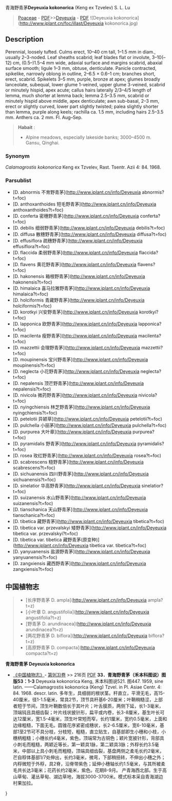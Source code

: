 青海野青茅**Deyeuxia kokonorica** (Keng ex Tzvelev) S. L. Lu

> [Poaceae](http://www.iplant.cn/info/Poaceae?t=foc) - [PDF](http://www.iplant.cn/foc/pdf/Poaceae.pdf)>>[Deyeuxia](http://www.iplant.cn/info/Deyeuxia?t=foc) - [PDF](http://www.iplant.cn/foc/pdf/Deyeuxia.pdf)
![Deyeuxia kokonorica](http://www.iplant.cn/foc/illast/Deyeuxia kokonorica.jpg)

## Description

Perennial, loosely tufted. Culms erect, 10–40 cm tall, 1–1.5 mm in diam., usually 2–3-noded. Leaf sheaths scabrid; leaf blades flat or involute, 3–10(–12) cm, (0.5–)1.5–4 mm wide, adaxial surface and margins scabrid, abaxial surface smooth; ligule 1–3 mm, obtuse, denticulate. Panicle contracted, spikelike, narrowly oblong in outline, 2–6.5 × 0.6–1 cm; branches short, erect, scabrid. Spikelets 3–5 mm, purple, bronze at apex; glumes broadly lanceolate, subequal, lower glume 1-veined, upper glume 3-veined, scabrid or minutely hispid, apex acute; callus hairs laterally 2/3–4/5 length of lemma, much shorter at lemma back; lemma 2.5–3.5 mm, scabrid or minutely hispid above middle, apex denticulate; awn sub-basal, 2–3 mm, erect or slightly curved, lower part slightly twisted; palea slightly shorter than lemma, purple along keels; rachilla ca. 1.5 mm, including hairs 2.5–3.5 mm. Anthers ca. 2 mm. Fl. Aug–Sep.

> **Habait** : 
>* Alpine meadows, especially lakeside banks; 3000–4500 m. Gansu, Qinghai.

### Synonym
*Calamagrostis kokonorica* Keng ex Tzvelev, Rast. Tsentr. Azii 4: 84. 1968.

### Parsublist

* [D.  abnormis  不育野青茅](http://www.iplant.cn/info/Deyeuxia abnormis?t=foc)
* [D.  anthoxanthoides  短毛野青茅](http://www.iplant.cn/info/Deyeuxia anthoxanthoides?t=foc)
* [D.  conferta  密穗野青茅](http://www.iplant.cn/info/Deyeuxia conferta?t=foc)
* [D.  debilis  细弱野青茅](http://www.iplant.cn/info/Deyeuxia debilis?t=foc)
* [D.  diffusa  散穗野青茅](http://www.iplant.cn/info/Deyeuxia diffusa?t=foc)
* [D.  effusiflora  疏穗野青茅](http://www.iplant.cn/info/Deyeuxia effusiflora?t=foc)
* [D.  flaccida  柔弱野青茅](http://www.iplant.cn/info/Deyeuxia flaccida?t=foc)
* [D.  flavens  黄花野青茅](http://www.iplant.cn/info/Deyeuxia flavens?t=foc)
* [D.  hakonensis  箱根野青茅](http://www.iplant.cn/info/Deyeuxia hakonensis?t=foc)
* [D.  himalaica  喜马拉雅野青茅](http://www.iplant.cn/info/Deyeuxia himalaica?t=foc)
* [D.  holciformis  青藏野青茅](http://www.iplant.cn/info/Deyeuxia holciformis?t=foc)
* [D.  korotkyi  兴安野青茅](http://www.iplant.cn/info/Deyeuxia korotkyi?t=foc)
* [D.  lapponica  欧野青茅](http://www.iplant.cn/info/Deyeuxia lapponica?t=foc)
* [D.  macilenta  瘦野青茅](http://www.iplant.cn/info/Deyeuxia macilenta?t=foc)
* [D.  mazzettii  会理野青茅](http://www.iplant.cn/info/Deyeuxia mazzettii?t=foc)
* [D.  moupinensis  宝兴野青茅](http://www.iplant.cn/info/Deyeuxia moupinensis?t=foc)
* [D.  neglecta  小花野青茅](http://www.iplant.cn/info/Deyeuxia neglecta?t=foc)
* [D.  nepalensis  顶芒野青茅](http://www.iplant.cn/info/Deyeuxia nepalensis?t=foc)
* [D.  nivicola  微药野青茅](http://www.iplant.cn/info/Deyeuxia nivicola?t=foc)
* [D.  nyingchiensis  林芝野青茅](http://www.iplant.cn/info/Deyeuxia nyingchiensis?t=foc)
* [D.  petelotii  异颖草](http://www.iplant.cn/info/Deyeuxia petelotii?t=foc)
* [D.  pulchella  小丽茅](http://www.iplant.cn/info/Deyeuxia pulchella?t=foc)
* [D.  purpurea  大叶章](http://www.iplant.cn/info/Deyeuxia purpurea?t=foc)
* [D.  pyramidalis  野青茅](http://www.iplant.cn/info/Deyeuxia pyramidalis?t=foc)
* [D.  rosea  玫红野青茅](http://www.iplant.cn/info/Deyeuxia rosea?t=foc)
* [D.  scabrescens  糙野青茅](http://www.iplant.cn/info/Deyeuxia scabrescens?t=foc)
* [D.  sichuanensis  四川野青茅](http://www.iplant.cn/info/Deyeuxia sichuanensis?t=foc)
* [D.  sinelatior  华高野青茅](http://www.iplant.cn/info/Deyeuxia sinelatior?t=foc)
* [D.  suizanensis  水山野青茅](http://www.iplant.cn/info/Deyeuxia suizanensis?t=foc)
* [D.  tianschanica  天山野青茅](http://www.iplant.cn/info/Deyeuxia tianschanica?t=foc)
* [D.  tibetica  藏野青茅](http://www.iplant.cn/info/Deyeuxia tibetica?t=foc)
* [D.  tibetica var. przevalskyi  矮野青茅](http://www.iplant.cn/info/Deyeuxia tibetica var. przevalskyi?t=foc)
* [D.  tibetica var. tibetica  藏野青茅(原变种)](http://www.iplant.cn/info/Deyeuxia tibetica var. tibetica?t=foc)
* [D.  yanyuanensis  盐源野青茅](http://www.iplant.cn/info/Deyeuxia yanyuanensis?t=foc)
* [D.  zangxiensis  藏西野青茅](http://www.iplant.cn/info/Deyeuxia zangxiensis?t=foc)

## 中国植物志

> * [长序野青茅  D.  ampla](http://www.iplant.cn/info/Deyeuxia ampla?t=z)
> * [小叶章  D.  angustifolia](http://www.iplant.cn/info/Deyeuxia angustifolia?t=z)
> * [野青茅  D.  arundinacea](http://www.iplant.cn/info/Deyeuxia arundinacea?t=z)
> * [两花野青茅  D.  biflora](http://www.iplant.cn/info/Deyeuxia biflora?t=z)
> * [高原野青茅  D.  compacta](http://www.iplant.cn/info/Deyeuxia compacta?t=z)

**青海野青茅 Deyeuxia kokonorica**

* [《中国植物志》](http://www.iplant.cn/frps)- [第9(3)卷](http://www.iplant.cn/frps/vol/9(3)) >> 216页 [PDF](http://www.iplant.cn/frps/pdf/9(3)/216.pdf)
**33．青海野青茅（禾本科图说）图版53：1-3**
Deyeuxia kokonorica Keng, 禾本科图说521. 图447. 1959, sine latin. ——Calamagrostis kokonorica (Keng) Tzvel. in Pl. Asiae Centr. 4: 84. 1968. descr. latin.
多年生，具细弱的根状茎。秆直立，平滑无毛，高15-40厘米，径1-1.5毫米，常具2节，顶节具秆基6-20厘米；叶鞘稍糙涩，上部者短于节间，顶生叶鞘数倍长于其叶片；叶舌膜质，两侧下延，长1-3毫米，顶端钝且具细齿裂；叶片线状披针形，扁平或内卷，长3-8厘米，基生叶长可达12厘米，宽1.5-4毫米，顶生叶常短而窄，长约1厘米，宽约0.5毫米，上面和边缘粗糙，下面无毛。圆锥花序紧密成穗状，长2-6.5厘米，宽6-10毫米，基部1至2节可不具分枝，分枝短，粗糙，直立贴生，自基部即生小穗和小枝，小穗柄粗糙；小穗长约4毫米，紫色，顶端常为古铜色；颖片宽披针形，背部具小刺毛而粗糙，两颖近等长，第一颖具1脉，第二颖具3脉；外稃长约3.5毫米，中部以上具小刺毛而粗糙，顶端具细齿裂，基盘两侧之柔毛长约2毫米，芒自稃体基部1/7处伸出，长约3毫米，微弯，下部稍扭转，不伸出小穗之外；内稃微短于外稃，具2脊，沿脊带紫色；延伸小穗轴长约1.5毫米，与其所被柔毛共长达3毫米；花药长约2毫米，紫色。花期8-9月。
产青海西北部。生于高山草甸、灌丛草甸、湖边草地，海拔3000-3700米。模式标本采自青海湖边村果加拉。

}